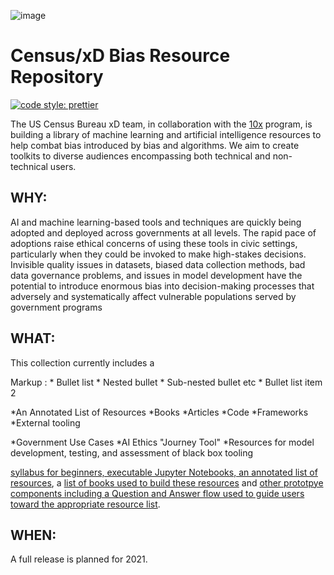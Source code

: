 ![image](https://user-images.githubusercontent.com/80533280/112865728-0db6ca80-9087-11eb-8cc0-c97646169849.png)



# Census/xD Bias Resource Repository

 [![code style: prettier](https://img.shields.io/badge/code_style-prettier-ff69b4?style=for-the-badge)](https://github.com/prettier/prettier)



The US Census Bureau xD team, in collaboration with the [10x](https://10x.gsa.gov) program, is building a library of machine learning and artificial intelligence resources to help combat bias introduced by bias and algorithms. We aim to create toolkits to diverse audiences encompassing both technical and non-technical users.

## WHY: 

AI and machine learning-based tools and techniques are quickly being adopted and deployed across governments at all levels. The rapid pace of adoptions raise ethical concerns of using these tools in civic settings, particularly when they could be invoked to make high-stakes decisions. Invisible quality issues in datasets, biased data collection methods, bad data governance problems, and issues in model development have the potential to introduce enormous bias into decision-making processes that adversely and systematically affect vulnerable populations served by government programs

## WHAT: 

This collection currently includes a 

 Markup : * Bullet list
              * Nested bullet
                  * Sub-nested bullet etc
          * Bullet list item 2


*An Annotated List of Resources
*Books
  *Articles
  *Code
  *Frameworks
  *External tooling
  
*Government Use Cases
*AI Ethics "Journey Tool"
*Resources for model development, testing, and assessment of black box tooling


[syllabus for beginners, executable Jupyter Notebooks, an annotated list of resources](https://github.com/MLBiasgov/MLBias_papers), a [list of books used to build these resources](https://github.com/MLBiasgov/MLBias/blob/main/textbook%20reading%20list) and [other prototpye components including a Question and Answer flow used to guide users toward the appropriate resource list](https://github.com/MLBiasgov/MLBias/blob/main/MVP-Combating%20Bias%20in%20Government%20Data%20and%20Algorithms.pdf). 

## WHEN: 

A full release is planned for 2021.


